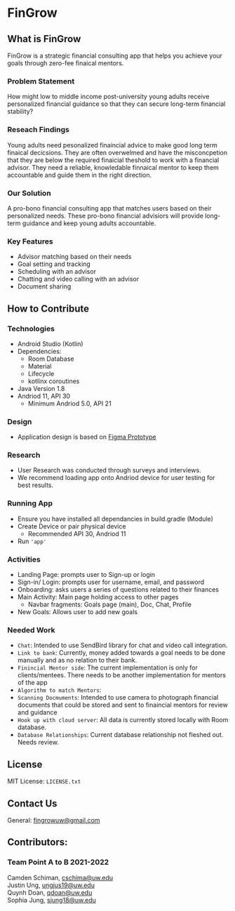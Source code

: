 # FinGrow

## What is FinGrow
FinGrow is a strategic financial consulting app that helps you achieve your goals through zero-fee finaical mentors.

### Problem Statement

How might low to middle income post-university young adults receive personalized financial guidance so that they can secure long-term financial stability?

### Reseach Findings
Young adults need pesonalized finaincial advice to make good long term finaical decicsions. They are often overwelmed and have the misconcpetion that they are below the required finaicial theshold to work with a financial advisor. They need a reliable,
knowledable finnaical mentor to keep them accountable and guide them in the right direction.

### Our Solution

A pro-bono financial consulting app that matches users based on their personalized needs. These pro-bono financial advisiors will provide long-term guidance and keep young adults accountable. 

### Key Features
- Advisor matching based on their needs
- Goal setting and tracking
- Scheduling with an advisor
- Chatting and video calling with an advisor
- Document sharing


## How to Contribute

### Technologies
- Android Studio (Kotlin)
- Dependencies:
    - Room Database
    - Material
    - Lifecycle
    - kotlinx coroutines
- Java Version 1.8
- Andriod 11, API 30
    - Minimum Andriod 5.0, API 21

### Design
- Application design is based on [Figma Prototype](https://www.figma.com/proto/sH2dhWzGftKnmQlpTOoKIE/INFO-490---FinGrow?node-id=940%3A5580&scaling=min-zoom&page-id=941%3A4480&starting-point-node-id=940%3A5580)

### Research
- User Research was conducted through surveys and interviews.
- We recommend loading app onto Andriod device for user testing for best results. 


### Running App
- Ensure you have installed all dependancies in build.gradle (Module)
- Create Device or pair physical device
    - Recommended API 30, Andriod 11
- Run ```'app'```

### Activities

- Landing Page: prompts user to Sign-up or login
- Sign-in/ Login: prompts user for username, email, and password
- Onboarding: asks users a series of questions related to their finances
- Main Activity: Main page holding access to other pages
    - Navbar fragments: Goals page (main), Doc, Chat, Profile
- New Goals: Allows user to add new goals

### Needed Work
- ```Chat```: Intended to use SendBird library for chat and video call integration.
- ```Link to bank```: Currently, money added towards a goal needs to be done manually and as no relation to their bank.
- ```Finincial Mentor side```: The current implementation is only for clients/mentees. There needs to be another implementation for mentors of the app
- ```Algorithm to match Mentors```:
- ```Scanning Docmuments```: Intended to use camera to photograph financial documents that could be stored and sent to finaincial mentors for review and guidance
- ```Hook up with cloud server```: All data is currently stored locally with Room database.
- ```Database Relationships```: Current database relationship not fleshed out. Needs review. 

## License
MIT License: ```LICENSE.txt```

## Contact Us

General: fingrowuw@gmail.com</br>

## Contributors:

### Team Point A to B 2021-2022
Camden Schiman, cschima@uw.edu</br>
Justin Ung, ungjus19@uw.edu</br>
Quynh Doan, qdoan@uw.edu</br>
Sophia Jung, sjung18@uw.edu
